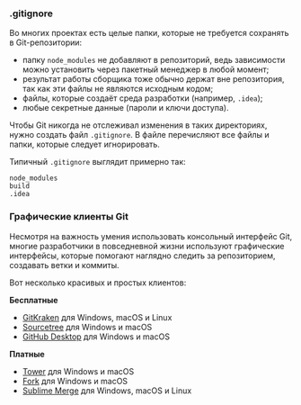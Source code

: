 ---
---
### .gitignore

Во многих проектах есть целые папки, которые не требуется сохранять в Git-репозитории:

- папку `node_modules` не добавляют в репозиторий, ведь зависимости можно установить через пакетный менеджер в любой момент;
- результат работы сборщика тоже обычно держат вне репозитория, так как эти файлы не являются исходным кодом;
- файлы, которые создаёт среда разработки (например, `.idea`);
- любые секретные данные (пароли и ключи доступа).

Чтобы Git никогда не отслеживал изменения в таких директориях, нужно создать файл `.gitignore`. В файле перечисляют все файлы и папки, которые следует игнорировать.

Типичный `.gitignore` выглядит примерно так:

```
node_modules
build
.idea
```

### Графические клиенты Git

Несмотря на важность умения использовать консольный интерфейс Git, многие разработчики в повседневной жизни используют графические интерфейсы, которые помогают наглядно следить за репозиторием, создавать ветки и коммиты.

Вот несколько красивых и простых клиентов:

__Бесплатные__
- [GitKraken](https://www.gitkraken.com/) для Windows, macOS и Linux
- [Sourcetree](https://www.sourcetreeapp.com/) для Windows и macOS
- [GitHub Desktop](https://desktop.github.com) для Windows и macOS

__Платные__
- [Tower](https://www.git-tower.com/) для Windows и macOS
- [Fork](https://git-fork.com/) для Windows и macOS
- [Sublime Merge](https://www.sublimemerge.com/) для Windows, macOS и Linux
